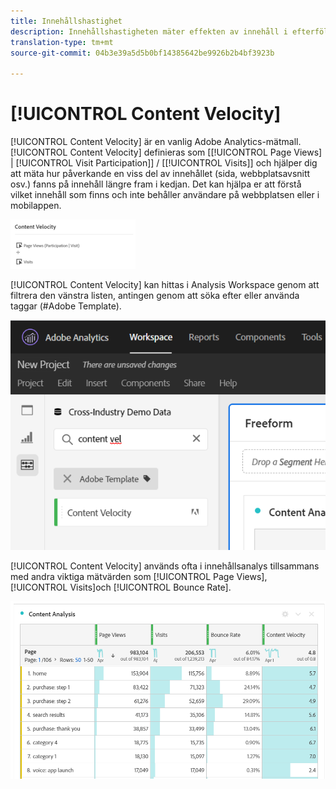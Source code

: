 ```yaml
---
title: Innehållshastighet
description: Innehållshastigheten mäter effekten av innehåll i efterföljande led.
translation-type: tm+mt
source-git-commit: 04b3e39a5d5b0bf14385642be9926b2b4bf3923b

---
```



# [!UICONTROL Content Velocity]

[!UICONTROL Content Velocity] är en vanlig Adobe Analytics-mätmall. [!UICONTROL Content Velocity] definieras som [[!UICONTROL Page Views] | [!UICONTROL Visit Participation]] / [[!UICONTROL Visits]] och hjälper dig att mäta hur påverkande en viss del av innehållet (sida, webbplatsavsnitt osv.) fanns på innehåll längre fram i kedjan. Det kan hjälpa er att förstå vilket innehåll som finns och inte behåller användare på webbplatsen eller i mobilappen.

![](assets/cont-velo-1.png)

[!UICONTROL Content Velocity] kan hittas i Analysis Workspace genom att filtrera den vänstra listen, antingen genom att söka efter eller använda taggar (#Adobe Template).

![](assets/cont-velo-2.png)

[!UICONTROL Content Velocity] används ofta i innehållsanalys tillsammans med andra viktiga mätvärden som [!UICONTROL Page Views], [!UICONTROL Visits]och [!UICONTROL Bounce Rate].

![](assets/cont-velo-3.png)